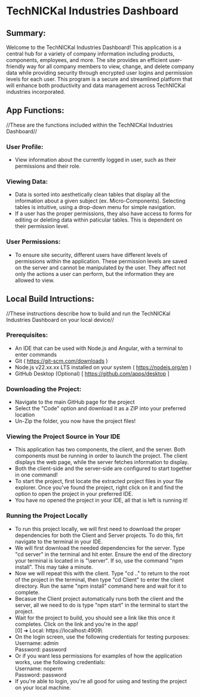 # TechNICKal Industries Dashboard

## Summary: 
Welcome to the TechNICKal Industries Dashboard! This application is a central hub for a variety of company information including products, components, employees, and more.
The site provides an efficient user-friendly way for all company members to view, change, and delete company data while providing security through encrypted user logins and permission levels for each user.
This program is a secure and streamlined platform that will enhance both productivity and data management across TechNICKal industries incorporated.

## App Functions:
//These are the functions included within the TechNICKal Industries Dashboard//

### User Profile:
- View information about the currently logged in user, such as their permissions and their role.

### Viewing Data:
- Data is sorted into aesthetically clean tables that display all the information about a given subject (ex. Micro-Components). Selecting tables is intuitive, using a drop-down menu for simple navigation.
- If a user has the proper permissions, they also have access to forms for editing or deleting data within paticular tables. This is dependent on their permission level.

### User Permissions:
- To ensure site security, different users have different levels of permissions within the application. These permission levels are saved on the server and cannot be manipulated by the user. They affect not only the actions a user can perform, but the information they are allowed to view.

## Local Build Intructions:
//These instructions describe how to build and run the TechNICKal Industries Dashboard on your local device//

### Prerequisites:
- An IDE that can be used with Node.js and Angular, with a terminal to enter commands
- Git ( https://git-scm.com/downloads )
- Node.js v22.xx.xx LTS installed on your system ( https://nodejs.org/en )
- GitHub Desktop (Optional) [ https://github.com/apps/desktop ]

### Downloading the Project:
- Navigate to the main GitHub page for the project
- Select the "Code" option and download it as a ZIP into your preferred location
- Un-Zip the folder, you now have the project files!

### Viewing the Project Source in Your IDE
- This application has two components, the client, and the server. Both components must be running in order to launch the project. The client displays the web page, while the server fetches information to display.
- Both the client-side and the server-side are configured to start together in one command!
- To start the project, first locate the extracted project files in your file explorer. Once you've found the project, right click on it and find the option to open the project in your preferred IDE.
- You have no opened the project in your IDE, all that is left is running it!

### Running the Project Locally
- To run this project locally, we will first need to download the proper dependencies for both the Client and Server projects. To do this, firt navigate to the terminal in your IDE.
- We will first download the needed dependencies for the server. Type "cd server" in the terminal and hit enter. Ensure the end of the directory your terminal is located in is "\server". If so, use the command "npm install". This may take a minute.
- Now we will repeat this with the client. Type "cd .." to return to the root of the project in the terminal, then type "cd Client" to enter the client directory. Run the same "npm install" command here and wait for it to complete.
- Becasue the Client project automatically runs both the client and the server, all we need to do is type "npm start" in the terminal to start the project.
- Wait for the project to build, you should see a link like this once it completes. Click on the link and you're in the app!\
[0]   ➜  Local:   https://localhost:4909\
- On the login screen, use the following credentials for testing purposes:\
Username: admin\
Password: password
- Or if you want less permissions for examples of how the application works, use the following credentials:\
Username: noperm\
Password: password
- If you're able to login, you're all good for using and testing the project on your local machine.

  
